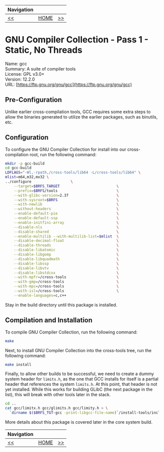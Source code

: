 | Navigation |||
| --- | --- | ---: |
| [<<](./GNUBinutils.md) | [HOME](../README.md) | [>>](./GNUGLibC32bit.md) |

# GNU Compiler Collection - Pass 1 - Static, No Threads

Name: gcc<br />
Summary: A suite of compiler tools<br />
License: GPL v3.0+<br />
Version: 12.2.0<br />
URL: [https://ftp.gnu.org/gnu/gcc](https://ftp.gnu.org/gnu/gcc)<br />

## Pre-Configuration

Unlike earlier cross-compilation tools, GCC requires some extra steps to allow the binaries generated
to utilize the earlier packages, such as binutils, etc.

## Configuration

To configure the GNU Compiler Collection for install into our cross-compilation root, run the following command:

```bash
mkdir -p gcc-build
cd gcc-build
LDFLAGS="-Wl,-rpath,/cross-tools/lib64 -L/cross-tools/lib64" \
mlist=m64,m32,mx32 \
../configure                  \
    --target=$BRFS_TARGET                          \
    --prefix=$BRFS/tools                           \
    --with-glibc-version=2.37                      \
    --with-sysroot=$BRFS                           \
    --with-newlib                                  \
    --without-headers                              \
    --enable-default-pie                           \
    --enable-default-ssp                           \
    --enable-initfini-array                        \
    --disable-nls                                  \
    --disable-shared                               \
    --enable-multilib --with-multilib-list=$mlist  \
    --disable-decimal-float                        \
    --disable-threads                              \
    --disable-libatomic                            \
    --disable-libgomp                              \
    --disable-libquadmath                          \
    --disable-libssp                               \
    --disable-libvtv                               \
    --disable-libstdcxx                            \
    --with-mpfr=/cross-tools                       \
    --with-gmp=/cross-tools                        \
    --with-mpc=/cross-tools                        \
    --with-isl=/cross-tools                        \
    --enable-languages=c,c++
```

Stay in the build directory until this package is installed.

## Compilation and Installation

To compile GNU Compiler Collection, run the following command:

```bash
make
```

Next, to install GNU Compiler Collection into the cross-tools tree, run the following command:

```bash
make install
```

Finally, to allow other builds to be successful, we need to create a dummy system header for `limits.h`, as the one that
GCC installs for itself is a partial header that references the system `limits.h`. At this point, that header is not yet
installed. While this works for building GLibC (the next package in the list), this will break with other tools later in
the stack.

```bash
cd ..
cat gcc/limitx.h gcc/glimits.h gcc/limity.h > \
  `dirname $($BRFS_TGT-gcc -print-libgcc-file-name)`/install-tools/include/limits.h
```

More details about this package is covered later in the core system build.

| Navigation |||
| --- | --- | ---: |
| [<<](./GNUBinutils.md) | [HOME](../README.md) | [>>](./GNUGLibC32bit.md) |
